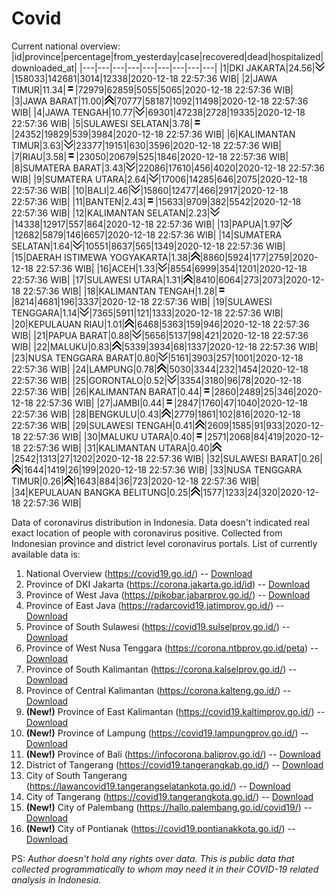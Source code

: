 # Covid
Current national overview:
|id|province|percentage|from_yesterday|case|recovered|dead|hospitalized|downloaded_at|
|---|---|---|---|---|---|---|---|---|
|1|DKI JAKARTA|24.56|![down](https://github.com/ariefrachmannn/covid/raw/master/img/rsz_down.png)|158033|142681|3014|12338|2020-12-18 22:57:36 WIB|
|2|JAWA TIMUR|11.34|![equal](https://github.com/ariefrachmannn/covid/raw/master/img/rsz_equal.png)|72979|62859|5055|5065|2020-12-18 22:57:36 WIB|
|3|JAWA BARAT|11.00|![up](https://github.com/ariefrachmannn/covid/raw/master/img/rsz_img_186982.png)|70777|58187|1092|11498|2020-12-18 22:57:36 WIB|
|4|JAWA TENGAH|10.77|![down](https://github.com/ariefrachmannn/covid/raw/master/img/rsz_down.png)|69301|47238|2728|19335|2020-12-18 22:57:36 WIB|
|5|SULAWESI SELATAN|3.78|![equal](https://github.com/ariefrachmannn/covid/raw/master/img/rsz_equal.png)|24352|19829|539|3984|2020-12-18 22:57:36 WIB|
|6|KALIMANTAN TIMUR|3.63|![down](https://github.com/ariefrachmannn/covid/raw/master/img/rsz_down.png)|23377|19151|630|3596|2020-12-18 22:57:36 WIB|
|7|RIAU|3.58|![equal](https://github.com/ariefrachmannn/covid/raw/master/img/rsz_equal.png)|23050|20679|525|1846|2020-12-18 22:57:36 WIB|
|8|SUMATERA BARAT|3.43|![down](https://github.com/ariefrachmannn/covid/raw/master/img/rsz_down.png)|22086|17610|456|4020|2020-12-18 22:57:36 WIB|
|9|SUMATERA UTARA|2.64|![down](https://github.com/ariefrachmannn/covid/raw/master/img/rsz_down.png)|17006|14285|646|2075|2020-12-18 22:57:36 WIB|
|10|BALI|2.46|![down](https://github.com/ariefrachmannn/covid/raw/master/img/rsz_down.png)|15860|12477|466|2917|2020-12-18 22:57:36 WIB|
|11|BANTEN|2.43|![equal](https://github.com/ariefrachmannn/covid/raw/master/img/rsz_equal.png)|15633|9709|382|5542|2020-12-18 22:57:36 WIB|
|12|KALIMANTAN SELATAN|2.23|![down](https://github.com/ariefrachmannn/covid/raw/master/img/rsz_down.png)|14338|12917|557|864|2020-12-18 22:57:36 WIB|
|13|PAPUA|1.97|![down](https://github.com/ariefrachmannn/covid/raw/master/img/rsz_down.png)|12682|5879|146|6657|2020-12-18 22:57:36 WIB|
|14|SUMATERA SELATAN|1.64|![down](https://github.com/ariefrachmannn/covid/raw/master/img/rsz_down.png)|10551|8637|565|1349|2020-12-18 22:57:36 WIB|
|15|DAERAH ISTIMEWA YOGYAKARTA|1.38|![up](https://github.com/ariefrachmannn/covid/raw/master/img/rsz_img_186982.png)|8860|5924|177|2759|2020-12-18 22:57:36 WIB|
|16|ACEH|1.33|![down](https://github.com/ariefrachmannn/covid/raw/master/img/rsz_down.png)|8554|6999|354|1201|2020-12-18 22:57:36 WIB|
|17|SULAWESI UTARA|1.31|![up](https://github.com/ariefrachmannn/covid/raw/master/img/rsz_img_186982.png)|8410|6064|273|2073|2020-12-18 22:57:36 WIB|
|18|KALIMANTAN TENGAH|1.28|![equal](https://github.com/ariefrachmannn/covid/raw/master/img/rsz_equal.png)|8214|4681|196|3337|2020-12-18 22:57:36 WIB|
|19|SULAWESI TENGGARA|1.14|![down](https://github.com/ariefrachmannn/covid/raw/master/img/rsz_down.png)|7365|5911|121|1333|2020-12-18 22:57:36 WIB|
|20|KEPULAUAN RIAU|1.01|![up](https://github.com/ariefrachmannn/covid/raw/master/img/rsz_img_186982.png)|6468|5363|159|946|2020-12-18 22:57:36 WIB|
|21|PAPUA BARAT|0.88|![down](https://github.com/ariefrachmannn/covid/raw/master/img/rsz_down.png)|5656|5137|98|421|2020-12-18 22:57:36 WIB|
|22|MALUKU|0.83|![up](https://github.com/ariefrachmannn/covid/raw/master/img/rsz_img_186982.png)|5339|3934|68|1337|2020-12-18 22:57:36 WIB|
|23|NUSA TENGGARA BARAT|0.80|![down](https://github.com/ariefrachmannn/covid/raw/master/img/rsz_down.png)|5161|3903|257|1001|2020-12-18 22:57:36 WIB|
|24|LAMPUNG|0.78|![up](https://github.com/ariefrachmannn/covid/raw/master/img/rsz_img_186982.png)|5030|3344|232|1454|2020-12-18 22:57:36 WIB|
|25|GORONTALO|0.52|![down](https://github.com/ariefrachmannn/covid/raw/master/img/rsz_down.png)|3354|3180|96|78|2020-12-18 22:57:36 WIB|
|26|KALIMANTAN BARAT|0.44|![equal](https://github.com/ariefrachmannn/covid/raw/master/img/rsz_equal.png)|2860|2489|25|346|2020-12-18 22:57:36 WIB|
|27|JAMBI|0.44|![equal](https://github.com/ariefrachmannn/covid/raw/master/img/rsz_equal.png)|2847|1760|47|1040|2020-12-18 22:57:36 WIB|
|28|BENGKULU|0.43|![up](https://github.com/ariefrachmannn/covid/raw/master/img/rsz_img_186982.png)|2779|1861|102|816|2020-12-18 22:57:36 WIB|
|29|SULAWESI TENGAH|0.41|![up](https://github.com/ariefrachmannn/covid/raw/master/img/rsz_img_186982.png)|2609|1585|91|933|2020-12-18 22:57:36 WIB|
|30|MALUKU UTARA|0.40|![equal](https://github.com/ariefrachmannn/covid/raw/master/img/rsz_equal.png)|2571|2068|84|419|2020-12-18 22:57:36 WIB|
|31|KALIMANTAN UTARA|0.40|![up](https://github.com/ariefrachmannn/covid/raw/master/img/rsz_img_186982.png)|2542|1313|27|1202|2020-12-18 22:57:36 WIB|
|32|SULAWESI BARAT|0.26|![up](https://github.com/ariefrachmannn/covid/raw/master/img/rsz_img_186982.png)|1644|1419|26|199|2020-12-18 22:57:36 WIB|
|33|NUSA TENGGARA TIMUR|0.26|![up](https://github.com/ariefrachmannn/covid/raw/master/img/rsz_img_186982.png)|1643|884|36|723|2020-12-18 22:57:36 WIB|
|34|KEPULAUAN BANGKA BELITUNG|0.25|![up](https://github.com/ariefrachmannn/covid/raw/master/img/rsz_img_186982.png)|1577|1233|24|320|2020-12-18 22:57:36 WIB|

Data of coronavirus distribution in Indonesia. Data doesn't indicated real exact location of people with coronavirus positive. Collected from Indonesian province and district level coronavirus portals. List of currently available data is:
1. National Overview (https://covid19.go.id/) -- [Download](https://www.dropbox.com/s/66ly270fw4y76fx/covid_nasional.csv?dl=0)
2. Province of DKI Jakarta (https://corona.jakarta.go.id/id) -- [Download](https://riwayat-file-covid-19-dki-jakarta-jakartagis.hub.arcgis.com/)
3. Province of West Java (https://pikobar.jabarprov.go.id/) -- [Download](https://www.dropbox.com/s/alg0zp60fylq6cn/covid_jabar.csv?dl=0)
4. Province of East Java (https://radarcovid19.jatimprov.go.id/) -- [Download](https://www.dropbox.com/sh/e7vtgcnl4ckbvr4/AADo9UMRDZvrhHn66qTHZOvNa?dl=0)
5. Province of South Sulawesi (https://covid19.sulselprov.go.id/) -- [Download](https://www.dropbox.com/s/z5ek23lwcztj7z7/covid_sulsel.csv?dl=0)
6. Province of West Nusa Tenggara (https://corona.ntbprov.go.id/peta) -- [Download](https://www.dropbox.com/s/4p2k93n42xx0c00/covid_ntb.csv?dl=0)
7. Province of South Kalimantan (https://corona.kalselprov.go.id/) -- [Download](https://www.dropbox.com/sh/7aa2kvz8lb04pzz/AADH1Oj5oFMw2mp-D3JStPRsa?dl=0)
8. Province of Central Kalimantan (https://corona.kalteng.go.id/) -- [Download](https://www.dropbox.com/s/9q01v5r3ys2ozk4/covid_kalteng.csv?dl=0)
9. **(New!)** Province of East Kalimantan (https://covid19.kaltimprov.go.id/) -- [Download](https://www.dropbox.com/sh/qhpxj532nm80goa/AAB6ek_fp1__ieTR0TFQpfIga?dl=0)
10. **(New!)** Province of Lampung (https://covid19.lampungprov.go.id/) -- [Download](https://www.dropbox.com/s/ecuew6oa9kzwqwx/covid_lampung.csv?dl=0)
11. **(New!)** Province of Bali (https://infocorona.baliprov.go.id/) -- [Download](https://www.dropbox.com/sh/iceiwun4ufttmiu/AAC7dSRMpfTjPI1Lfzw-LeCUa?dl=0)
12. District of Tangerang (https://covid19.tangerangkab.go.id/) -- [Download](https://www.dropbox.com/sh/yxovyy6sy5bnz4p/AACZzVHinisKmz8oQWyQJ3nua?dl=0)
13. City of South Tangerang (https://lawancovid19.tangerangselatankota.go.id/) -- [Download](https://www.dropbox.com/s/zlvxo4ivswdzmle/covid_tangsel.csv?dl=0)
14. City of Tangerang (https://covid19.tangerangkota.go.id/) -- [Download](https://www.dropbox.com/s/e53224kvdrpjzy0/covid_tangkot.csv?dl=0)
15. **(New!)** City of Palembang (https://hallo.palembang.go.id/covid19/) -- [Download](https://www.dropbox.com/sh/oj17bhwhlpjht9e/AABZEG-OiaSaFvikATDx6coEa?dl=0)
16. **(New!)** City of Pontianak (https://covid19.pontianakkota.go.id/) -- [Download](https://www.dropbox.com/sh/66if3y4ly51j4sh/AADQ-zwLGa7Kz4ZzJgDw2-3na?dl=0)

PS: *Author doesn't hold any rights over data. This is public data that collected programmatically to whom may need it in their COVID-19 related analysis in Indonesia.*
